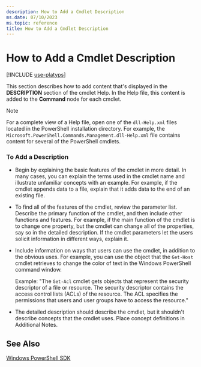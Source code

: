 ```yaml
---
description: How to Add a Cmdlet Description
ms.date: 07/10/2023
ms.topic: reference
title: How to Add a Cmdlet Description
---
```

# How to Add a Cmdlet Description

[!INCLUDE [use-platyps](../../../includes/use-platyps.md)]

This section describes how to add content that's displayed in the **DESCRIPTION** section of the
cmdlet Help. In the Help file, this content is added to the **Command** node for each cmdlet.

> [!NOTE]
> For a complete view of a Help file, open one of the `dll-Help.xml` files located in the PowerShell
> installation directory. For example, the `Microsoft.PowerShell.Commands.Management.dll-Help.xml`
> file contains content for several of the PowerShell cmdlets.

### To Add a Description

- Begin by explaining the basic features of the cmdlet in more detail. In many cases, you can
  explain the terms used in the cmdlet name and illustrate unfamiliar concepts with an example. For
  example, if the cmdlet appends data to a file, explain that it adds data to the end of an existing
  file.

- To find all of the features of the cmdlet, review the parameter list. Describe the primary
  function of the cmdlet, and then include other functions and features. For example, if the main
  function of the cmdlet is to change one property, but the cmdlet can change all of the properties,
  say so in the detailed description. If the cmdlet parameters let the users solicit information in
  different ways, explain it.

- Include information on ways that users can use the cmdlet, in addition to the obvious uses. For
  example, you can use the object that the `Get-Host` cmdlet retrieves to change the color of text
  in the Windows PowerShell command window.

  Example: "The `Get-Acl` cmdlet gets objects that represent the security descriptor of a file or
  resource. The security descriptor contains the access control lists (ACLs) of the resource. The
  ACL specifies the permissions that users and user groups have to access the resource."

- The detailed description should describe the cmdlet, but it shouldn't describe concepts that the
  cmdlet uses. Place concept definitions in Additional Notes.

## See Also

[Windows PowerShell SDK][01]

<!-- link references -->
[01]: ../windows-powershell-reference.md
